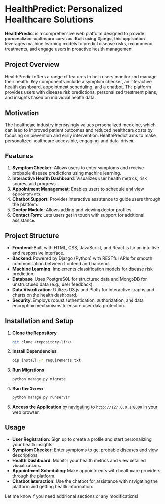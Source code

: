# HealthPredict: Personalized Healthcare Solutions

**HealthPredict** is a comprehensive web platform designed to provide personalized healthcare services. Built using Django, this application leverages machine learning models to predict disease risks, recommend treatments, and engage users in proactive health management. 

## Project Overview
HealthPredict offers a range of features to help users monitor and manage their health. Key components include a symptom checker, an interactive health dashboard, appointment scheduling, and a chatbot. The platform provides users with disease risk predictions, personalized treatment plans, and insights based on individual health data.

## Motivation
The healthcare industry increasingly values personalized medicine, which can lead to improved patient outcomes and reduced healthcare costs by focusing on prevention and early intervention. HealthPredict aims to make personalized healthcare accessible, engaging, and data-driven.

## Features
1. **Symptom Checker**: Allows users to enter symptoms and receive probable disease predictions using machine learning.
2. **Interactive Health Dashboard**: Visualizes user health metrics, risk scores, and progress.
3. **Appointment Management**: Enables users to schedule and view appointments.
4. **Chatbot Support**: Provides interactive assistance to guide users through the platform.
5. **Doctor Module**: Allows adding and viewing doctor profiles.
6. **Contact Form**: Lets users get in touch with support for additional assistance.

## Project Structure
- **Frontend**: Built with HTML, CSS, JavaScript, and React.js for an intuitive and responsive interface.
- **Backend**: Powered by Django (Python) with RESTful APIs for smooth communication between frontend and backend.
- **Machine Learning**: Implements classification models for disease risk prediction.
- **Database**: Uses PostgreSQL for structured data and MongoDB for unstructured data (e.g., user feedback).
- **Data Visualization**: Utilizes D3.js and Plotly for interactive graphs and charts on the health dashboard.
- **Security**: Employs robust authentication, authorization, and data encryption mechanisms to ensure user data protection.

## Installation and Setup
1. **Clone the Repository**
   ```bash
   git clone <repository-link>

2. **Install Dependencies**
   ```bash
   pip install -r requirements.txt

3. **Run Migrations**
   ```bash
   python manage.py migrate

4. **Run the Server**
   ```bash
   python manage.py runserver

5. **Access the Application** by navigating to `http://127.0.0.1:8000` in your web browser.

## Usage
- **User Registration**: Sign up to create a profile and start personalizing your health insights.
- **Symptom Checker**: Enter symptoms to get probable diseases and view descriptions.
- **Health Dashboard**: Monitor your health metrics and view detailed visualizations.
- **Appointment Scheduling**: Make appointments with healthcare providers through the platform.
- **Chatbot Interaction**: Use the chatbot for assistance with navigating the platform and getting health information.

Let me know if you need additional sections or any modifications!
